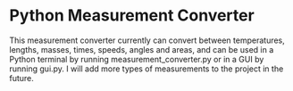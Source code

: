 # Python Measurement Converter
This measurement converter currently can convert between temperatures, lengths, masses, times, speeds, angles and areas, and can be used in a Python terminal by running measurement_converter.py or in a GUI by running gui.py. I will add more types of measurements to the project in the future.